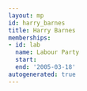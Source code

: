 ```yaml
---
layout: mp
id: harry_barnes
title: Harry Barnes
memberships:
- id: lab
  name: Labour Party
  start: 
  end: '2005-03-18'
autogenerated: true
---
```

